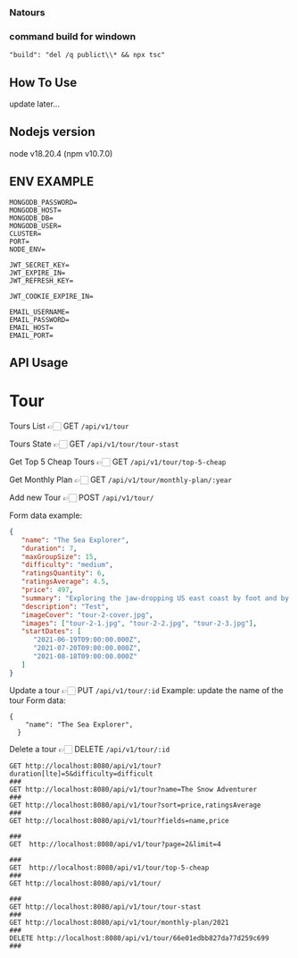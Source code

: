 ### Natours

### command build for windown

`"build": "del /q publict\\* && npx tsc"`

## How To Use

update later...

## Nodejs version

node v18.20.4 (npm v10.7.0)

## ENV EXAMPLE

```
MONGODB_PASSWORD=
MONGODB_HOST=
MONGODB_DB=
MONGODB_USER=
CLUSTER=
PORT=
NODE_ENV=

JWT_SECRET_KEY=
JWT_EXPIRE_IN=
JWT_REFRESH_KEY=

JWT_COOKIE_EXPIRE_IN=

EMAIL_USERNAME=
EMAIL_PASSWORD=
EMAIL_HOST=
EMAIL_PORT=
```

## API Usage

# Tour

Tours List 👉🏻 GET `/api/v1/tour`

Tours State 👉🏻 GET `/api/v1/tour/tour-stast`

Get Top 5 Cheap Tours 👉🏻 GET `/api/v1/tour/top-5-cheap`

Get Monthly Plan 👉🏻 GET `/api/v1/tour/monthly-plan/:year`

Add new Tour 👉🏻 POST `/api/v1/tour/`

Form data example:

```json
{
   "name": "The Sea Explorer",
   "duration": 7,
   "maxGroupSize": 15,
   "difficulty": "medium",
   "ratingsQuantity": 6,
   "ratingsAverage": 4.5,
   "price": 497,
   "summary": "Exploring the jaw-dropping US east coast by foot and by boat",
   "description": "Test",
   "imageCover": "tour-2-cover.jpg",
   "images": ["tour-2-1.jpg", "tour-2-2.jpg", "tour-2-3.jpg"],
   "startDates": [
      "2021-06-19T09:00:00.000Z",
      "2021-07-20T09:00:00.000Z",
      "2021-08-18T09:00:00.000Z"
   ]
}
```

Update a tour 👉🏻 PUT `/api/v1/tour/:id`
Example: update the name of the tour
Form data:

```
{
    "name": "The Sea Explorer",
  }
```

Delete a tour 👉🏻 DELETE `/api/v1/tour/:id`

```
GET http://localhost:8080/api/v1/tour?duration[lte]=5&difficulty=difficult
###
GET http://localhost:8080/api/v1/tour?name=The Snow Adventurer
###
GET http://localhost:8080/api/v1/tour?sort=price,ratingsAverage
###
GET http://localhost:8080/api/v1/tour?fields=name,price

###
GET  http://localhost:8080/api/v1/tour?page=2&limit=4

###
GET  http://localhost:8080/api/v1/tour/top-5-cheap
###
GET http://localhost:8080/api/v1/tour/

###
GET http://localhost:8080/api/v1/tour/tour-stast
###
GET http://localhost:8080/api/v1/tour/monthly-plan/2021
###
DELETE http://localhost:8080/api/v1/tour/66e01edbb827da77d259c699
###

```
